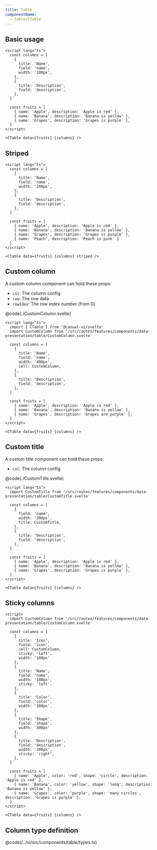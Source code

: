 ```yaml
---
title: Table
componentName:
  - table/CTable
---
```


## Basic usage

```svelte live
<script lang="ts">
  const columns = [
    {
      title: 'Name',
      field: 'name',
      width: '200px',
    },
    {
      title: 'Description',
      field: 'description',
    },
  ]

  const fruits = [
    { name: 'Apple', description: 'Apple is red' },
    { name: 'Banana', description: 'Banana is yellow' },
    { name: 'Grapes', description: 'Grapes is purple' },
  ]
</script>

<CTable data={fruits} {columns} />
```

## Striped

```svelte live
<script lang="ts">
  const columns = [
    {
      title: 'Name',
      field: 'name',
      width: '200px',
    },
    {
      title: 'Description',
      field: 'description',
    },
  ]

  const fruits = [
    { name: 'Apple', description: 'Apple is red' },
    { name: 'Banana', description: 'Banana is yellow' },
    { name: 'Grapes', description: 'Grapes is purple' },
    { name: 'Peach', description: 'Peach is pink' }
  ]
</script>

<CTable data={fruits} {columns} striped />
```

## Custom column

A custom column component can hold these props:

* `col`: The column config
* `row`: The row data
* `rowIdex`: The row index number (from 0).

<Tabs activeName="CustomColumn.svelte">
  <TabPanel name="CustomColumn.svelte">
    
@code(./CustomColumn.svelte)

  </TabPanel>
  <TabPanel name="Live">

```svelte live
<script lang="ts">
  import { CTable } from '@casual-ui/svelte'
  import CustomColumn from '/src/routes/features/components/data-presentation/table/CustomColumn.svelte'

  const columns = [
    {
      title: 'Name',
      field: 'name',
      width: '400px',
      cell: CustomColumn,
    },
    {
      title: 'Description',
      field: 'description',
    },
  ]

  const fruits = [
    { name: 'Apple', description: 'Apple is red' },
    { name: 'Banana', description: 'Banana is yellow' },
    { name: 'Grapes', description: 'Grapes are purple' },
  ]
</script>

<CTable data={fruits} {columns} />
```

  </TabPanel>
</Tabs>



## Custom title

A custom title component can hold these props:

* `col`: The column config

<Tabs activeName="CustomTitle.svelte">
  <TabPanel name="CustomTitle.svelte">
    
@code(./CustomTitle.svelte)

  </TabPanel>
  <TabPanel name="Live">

```svelte live
<script lang="ts">
  import CustomTitle from '/src/routes/features/components/data-presentation/table/CustomTitle.svelte'

  const columns = [
    {
      field: 'name',
      width: '200px',
      title: CustomTitle,
    },
    {
      title: 'Description',
      field: 'description',
    },
  ]

  const fruits = [
    { name: 'Apple', description: 'Apple is red' },
    { name: 'Banana', description: 'Banana is yellow' },
    { name: 'Grapes', description: 'Grapes is purple' },
  ]
</script>

<CTable data={fruits} {columns} />
```

  </TabPanel>
</Tabs>

## Sticky columns

```svelte live
<script>
  import CustomColumn from '/src/routes/features/components/data-presentation/table/CustomColumn.svelte'

  const columns = [
    {
      title: 'Icon',
      field: 'icon',
      cell: CustomColumn,
      sticky: 'left',
      width: '100px'
    },
    {
      title: 'Name',
      field: 'name',
      width: '100px',
      sticky: 'left',
    },
    {
      title: 'Color',
      field: 'color',
      width: '300px',
    },
    {
      title: 'Shape',
      field: 'shape',
      width: '300px'
    },
    {
      title: 'Description',
      field: 'description',
      width: '200px',
      sticky: 'right',
    },
  ]

  const fruits = [
    { name: 'Apple', color: 'red', shape: 'circle', description: 'Apple is red' },
    { name: 'Banana', color: 'yellow', shape: 'long', description: 'Banana is yellow' },
    { name: 'Grapes', color: 'purple', shape: 'many circles', description: 'Grapes is purple' },
  ]
</script>

<CTable data={fruits} {columns} />
```

## Column type definition

@code(/../ui/src/components/table/types.ts)